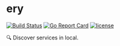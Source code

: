 # ery
[![Build Status](https://travis-ci.com/srvc/ery.svg?branch=master)](https://travis-ci.com/srvc/ery)
[![Go Report Card](https://goreportcard.com/badge/github.com/srvc/ery)](https://goreportcard.com/report/github.com/srvc/ery)
[![license](https://img.shields.io/github/license/srvc/ery.svg)](./LICENSE)

:mag: Discover services in local.
